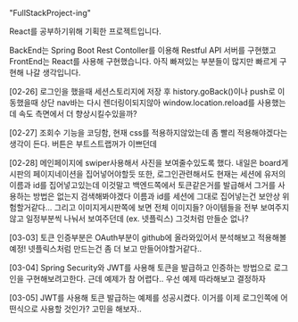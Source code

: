 "FullStackProject-ing" 

React를 공부하기위해 기획한 프로젝트입니다.

BackEnd는 Spring Boot Rest Contoller를 이용해 Restful API 서버를 구현했고
FrontEnd는 React를 사용해 구현했습니다.
아직 빠져있는 부분들이 많지만 빠르게 구현해 나갈 생각입니다.

[02-26]
로그인을 했을때 세션스토리지에 저장 후 history.goBack()이나 push로 이동했을때 상단 nav바는 다시 렌더링이되지않아 window.location.reload를 사용했는데 속도 측면에서 더 향상시킬수있을까?

[02-27]
조회수 기능을 코딩함, 현재 css를 적용하지않았는데 좀 빨리 적용해야겠다는 생각이 든다. 버튼은 부트스트랩꺼가 이쁘던데

[02-28]
메인페이지에 swiper사용해서 사진을 보여줄수있도록 했다.
내일은 board게시판의 페이지네이션을 집어넣어야할듯
또한, 로그인관련해서도 현재는 세션에 유저의 이름과 id를 집어넣고있는데 이것말고 백엔드쪽에서 토큰같은거를 발급해서 그거를 사용하는 방법은 없는지 검색해봐야겠다 이름과 id를 세션에 그대로 집어넣는건 보안상 위험할거같다... 그리고 이미지게시판쪽에 보면 전체 이미지들? 아이템들을 전부 보여주지않고 일정부분씩 나눠서 보여주던데  (ex. 넷플릭스) 그것처럼 만들순 없나?

[03-03]
토큰 인증부분은 OAuth부분이 github에 올라와있어서 분석해보고 적용해볼 예정! 넷플릭스처럼 만드는건 좀 더 보고 만들어야할거같다..

[03-04]
Spring Security와 JWT를 사용해 토큰을 발급하고 인증하는 방법으로 로그인을 구현해보려고한다. 근데 예제가 참 어렵다.. 우선 예제 따라해보고 결정하자

[03-05]
JWT를 사용해 토큰 발급하는 예제를 성공시켰다. 이거를 이제 로그인쪽에 어떤식으로 사용할 것인가? 고민을 해보자..
